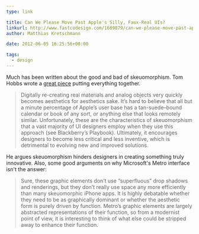 ```yaml
---
type: link

title: Can We Please Move Past Apple's Silly, Faux-Real UIs?
linkurl: http://www.fastcodesign.com/1669879/can-we-please-move-past-apples-silly-faux-real-uis
author: Matthias Kretschmann

date: 2012-06-05 16:25:56+00:00

tags:
  - design
---
```


Much has been written about the good and bad of skeuomorphism. Tom Hobbs wrote a [great piece](http://www.fastcodesign.com/1669879/can-we-please-move-past-apples-silly-faux-real-uis) putting everything together.

> Digitally re-creating real materials and analog objects very quickly becomes aesthetics for aesthetics sake. It’s hard to believe that all but a minute percentage of Apple’s user base has a tan-suede–bound calendar or book of any sort, or anything else that looks remotely similar. Unfortunately, these are the characteristics of skeuomorphism that a vast majority of UI designers employ when they use this approach (see Blackberry’s Playbook). Ultimately, it encourages designers to become less critical and less inventive, which is detrimental to evolving new and improved solutions.

He argues skeuomorphism hinders designers in creating something truly innovative. Also, some good arguments on why Microsoft's Metro interface isn't the answer:

> Sure, these graphic elements don’t use “superfluous” drop shadows and renderings, but they don’t really use space any more efficiently than many skeuomorphic iPhone apps. It is highly debatable whether they need to be as graphically dominant or whether the aesthetic form is purely driven by function. Metro’s graphic elements are largely abstracted representations of their function, so from a modernist point of view, it is interesting to think of what else could be stripped away to enhance their function.
